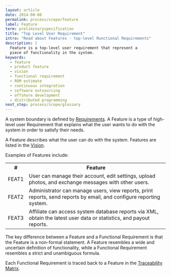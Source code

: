 ```yaml
---
layout: article
date: 2014-08-08
permalink: process/scope/feature
label: Feature
term: preliminaryspecification
title: "Top Level User Requirement"
intro: "Read about Features - top-level Runctional Requirements"
description: |
  Feature is a top-level user requirement that represent a
  piece of functionality in the system.
keywords:
  - feature
  - product feature
  - vision
  - functional requirement
  - ROM estimate
  - continuous integration
  - software outsourcing
  - offshore development
  - distributed programming
next_step: process/scope/glossary
---
```


A system boundary is defined by [Requirements](/process/scope/requirement). A Feature is a type of
high-level user Requirement that explains what the user wants to do with the system in order to
satisfy their needs.

A Feature describes what the user can do with the system. Features are listed in the [Vision](/process/scope/vision).

Examples of Features include:

<table>
    <tr>
        <th style="width: 50px;">#</th>
        <th>Feature</th>
    </tr>
    <tr><td>FEAT1</td><td>User can manage their account, edit settings, upload photos, and exchange messages with other users.</td></tr>
    <tr><td>FEAT2</td><td>Administrator can manage users, view reports, print reports, send reports by email, and configure reporting system.</td></tr>
    <tr><td>FEAT3</td><td>Affiliate can access system database reports via XML, obtain the latest user data or statistics, and payout reports.</td></tr>
</table>

The key difference between a Feature and a Functional Requirement is that the Feature is a
non-formal statement. A Feature resembles a wide and uncertain definition of functionality, while a
Functional Requirement resembles a strict and unambiguous formula.

Each Functional Requirement is traced back to a Feature in the [Traceability Matrix](/process/scope/matrix).
